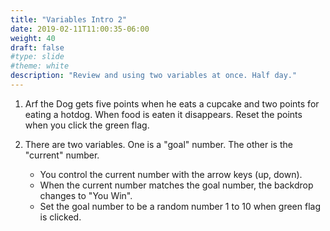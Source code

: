 ```yaml
---
title: "Variables Intro 2"
date: 2019-02-11T11:00:35-06:00
weight: 40
draft: false
#type: slide
#theme: white
description: "Review and using two variables at once. Half day."
---
```


1. Arf the Dog gets five points when he eats a cupcake and two points for
   eating a hotdog. When food is eaten it disappears. Reset the points
   when you click the green flag.

2. There are two variables. One is a "goal" number. The other is the
   "current" number. 
   
   * You control the current number with the arrow
   keys (up, down). 
   * When the current number matches the goal number, 
   the backdrop changes to "You Win".
   * Set the goal number to be a random number 1 to 10 when green flag
     is clicked.
   
   
<!-- Teacher notes: 

1. Arf the Dog: students do not name the variable appropriately. 
   Lots call it "variable". 

2. Designed to teach students to use variable names, since there are two. 
   
-->
   
